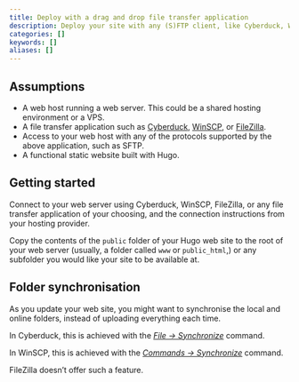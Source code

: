 ```yaml
---
title: Deploy with a drag and drop file transfer application
description: Deploy your site with any (S)FTP client, like Cyberduck, WinSCP, or FileZilla.
categories: []
keywords: []
aliases: []
---
```


## Assumptions

- A web host running a web server. This could be a shared hosting environment or a VPS.
- A file transfer application such as [Cyberduck], [WinSCP], or [FileZilla].
- Access to your web host with any of the protocols supported by the above application, such as SFTP.
- A functional static website built with Hugo.

## Getting started

Connect to your web server using Cyberduck, WinSCP, FileZilla, or any file transfer application of your choosing, and the connection instructions from your hosting provider.

Copy the contents of the `public` folder of your Hugo web site to the root of your web server (usually, a folder called `www` or `public_html`,) or any subfolder you would like your site to be available at.

## Folder synchronisation

As you update your web site, you might want to synchronise the local and online folders, instead of uploading everything each time.

In Cyberduck, this is achieved with the [_File → Synchronize_][Cyberduck-sync] command.

In WinSCP, this is achieved with the [_Commands → Synchronize_][WinSCP-sync] command.

FileZilla doesn’t offer such a feature.

[Cyberduck]: https://cyberduck.io
[WinSCP]: https://winscp.net/
[FileZilla]: https://filezilla-project.org
[Cyberduck-sync]: https://docs.cyberduck.io/cyberduck/sync/
[WinSCP-sync]: https://winscp.net/eng/docs/task_synchronize_full

